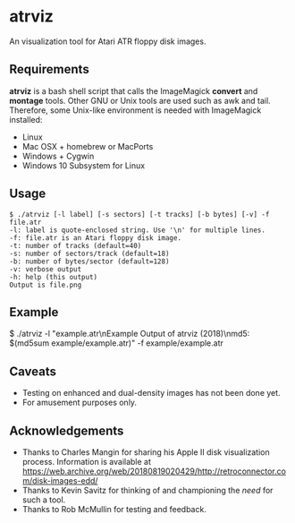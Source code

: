 # atrviz
An visualization tool for Atari ATR floppy disk images.

## Requirements
**atrviz** is a bash shell script that calls the ImageMagick **convert** and **montage** tools. Other GNU or Unix tools are used such as awk and tail. Therefore, some Unix-like environment is needed with ImageMagick installed:
 * Linux
 * Mac OSX + homebrew or MacPorts
 * Windows + Cygwin 
 * Windows 10 Subsystem for Linux

## Usage

    $ ./atrviz [-l label] [-s sectors] [-t tracks] [-b bytes] [-v] -f file.atr
    -l: label is quote-enclosed string. Use '\n' for multiple lines.
    -f: file.atr is an Atari floppy disk image.
    -t: number of tracks (default=40)
    -s: number of sectors/track (default=18)
    -b: number of bytes/sector (default=128)
    -v: verbose output
    -h: help (this output)
    Output is file.png

## Example
  $ ./atrviz -l "example.atr\nExample Output of atrviz (2018)\nmd5: $(md5sum example/example.atr)" -f example/example.atr

## Caveats
  * Testing on enhanced and dual-density images has not been done yet.
  * For amusement purposes only.

## Acknowledgements
  * Thanks to Charles Mangin for sharing his Apple II disk visualization process. Information is available at https://web.archive.org/web/20180819020429/http://retroconnector.com/disk-images-edd/
  * Thanks to Kevin Savitz for thinking of and championing the *need* for such a tool.
  * Thanks to Rob McMullin for testing and feedback. 

